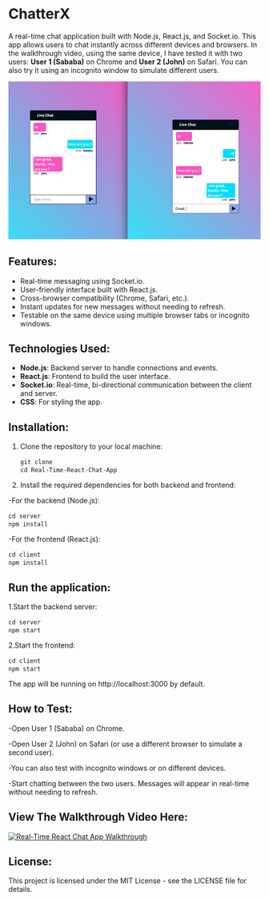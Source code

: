 # ChatterX


A real-time chat application built with Node.js, React.js, and Socket.io. This app allows users to chat instantly across different devices and browsers. In the walkthrough video, using the same device, I have tested it with two users: **User 1 (Sababa)** on Chrome and **User 2 (John)** on Safari. You can also try it using an incognito window to simulate different users.

![REALTIMECHAT](screenshots/3.png)


## Features:

- Real-time messaging using Socket.io.
- User-friendly interface built with React.js.
- Cross-browser compatibility (Chrome, Safari, etc.).
- Instant updates for new messages without needing to refresh.
- Testable on the same device using multiple browser tabs or incognito windows.

## Technologies Used:

- **Node.js**: Backend server to handle connections and events.
- **React.js**: Frontend to build the user interface.
- **Socket.io**: Real-time, bi-directional communication between the client and server.
- **CSS**: For styling the app.

## Installation:

1. Clone the repository to your local machine:
   ```
   git clone 
   cd Real-Time-React-Chat-App
   ```
   
2. Install the required dependencies for both backend and frontend:

-For the backend (Node.js):
```
cd server
npm install
```

-For the frontend (React.js):
```
cd client
npm install
```

## Run the application:

1.Start the backend server:
```
cd server
npm start
```
2.Start the frontend:
```
cd client
npm start
```
The app will be running on http://localhost:3000 by default.

## How to Test:

-Open User 1 (Sababa) on Chrome.

-Open User 2 (John) on Safari (or use a different browser to simulate a second user).

-You can also test with incognito windows or on different devices.

-Start chatting between the two users. Messages will appear in real-time without needing to refresh.

## View The Walkthrough Video Here:

[![Real-Time React Chat App Walkthrough](https://img.youtube.com/vi/p5ZnppCVRsI/0.jpg)](https://youtu.be/p5ZnppCVRsI)


## License:

This project is licensed under the MIT License - see the LICENSE file for details.

